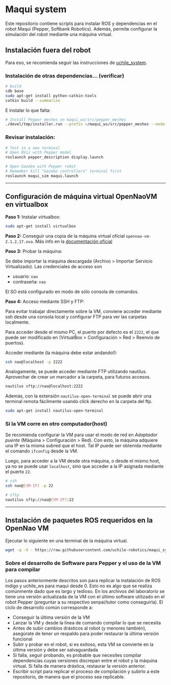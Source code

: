 # Maqui system

Este repositorio contiene scripts para instalar ROS y dependencias en el robot Maqui (Pepper, Softbank Robotics). Además, permite configurar la simulación del robot mediante una máquina virtual.


## Instalación fuera del robot

Para eso, se recomienda seguir las instrucciones de [uchile_system](https://github.com/uchile-robotics/uchile_system).


### Instalación de otras dependencias... (verificar)

```bash
# build
cdb base
sudo apt-get install python-catkin-tools
catkin build --summarize
```

E instalar lo que falta:
```bash
# Install Pepper meshes on maqui_ws/src/pepper_meshes
./devel/tmp/installer.run --prefix ~/maqui_ws/src/pepper_meshes --mode unattended
```

### Revisar instalación:

```bash
# Test in a new terminal
# Open RViz with Pepper model
roslaunch pepper_description display.launch

# Open Gazebo with Pepper robot
# Remember kill "Gazebo controllers" terminal first
roslaunch maqui_sim maqui.launch
```

---

## Configuración de máquina virtual OpenNaoVM en virtualbox

**Paso 1:** Instalar virtualbox:
```bash
sudo apt-get install virtualbox
```

**Paso 2:** Conseguir una copia de la máquina virtual oficial `opennao-vm-2.1.2.17.ova`. Más info en la [documentación oficial](http://doc.aldebaran.com/1-14/dev/tools/vm-setup.html)


**Paso 3:** Probar la máquina:

Se debe importar la máquina descargada (Archivo > Importar Servicio Virtualizado). Las credenciales de acceso son 
- usuario: `nao`
- contraseña: `nao`

El SO está configurado en modo de sólo consola de comandos.


**Paso 4:** Acceso mediante SSH y FTP:

Para evitar trabajar directamente sobre la VM, conviene acceder mediante ssh desde una consola local y configurar FTP para ver las carpetas localmente. 

Para acceder desde el mismo PC, el puerto por defecto es el `2222`, el que puede ser modificado en (VirtualBox > Configuración > Red > Reenvío de puertos).

Acceder mediante (la máquina debe estar andando!):
```bash
ssh nao@localhost -p 2222
```

Analogamente, se puede acceder mediante FTP utilizando nautilus. Aprovechar de crear un marcador a la carpeta, para futuros accesos.
```bash
nautilus sftp://nao@localhost:2222
```
Además, con la extensión `nautilus-open-terminal` se puede abrir una terminal remota fácilmente usando click derecho en la carpeta del ftp.
```bash
sudo apt-get install nautilus-open-terminal
```

### Si la VM corre en otro computador(host)

Se recomienda configurar la VM para usar el modo de red en *Adaptador puente* (Máquina > Configuración > Red). Con esto, la máquina adquiere una IP en la misma subred que el host. Tal IP puede ser obtenida mediante el comando `ifconfig` desde la VM.

Luego, para acceder a la VM desde otra máquina, o desde el mismo host, ya no se puede usar `localhost`, sino que acceder a la IP asignada mediante el puerto `22`. 
```bash
# ssh
ssh nao@[VM-IP] -p 22

# sftp
nautilus sftp://nao@[VM-IP]:22
```


---

## Instalación de paquetes ROS requeridos en la OpenNao VM

Ejecutar lo siguiente en una terminal de la máquina virtual.
```bash
wget -q -O - https://raw.githubusercontent.com/uchile-robotics/maqui_system/master/maqui_internal_installer.sh | bash
```

### Sobre el desarrollo de Software para Pepper y el uso de la VM para compilar

Los pasos anteriormente descritos son para replicar la instalación de ROS indigo y uchile_ws para maqui desde 0. Esto no es algo que se realiza comúnmente dado que es largo y tedioso. En los archivos del laboratorio  se tiene una versión actualizada de la VM con el último software utilizado en el robot Pepper (preguntar a su respectivo senpai/tutor como conseguirla). El ciclo de desarrollo común corresponde a:

- Conseguir la última versión de la VM
- Lanzar la VM y desde la línea de comando compilar lo que se necesita
- Antes de subir cambios drásticos al robot (y menores también), asegúrate de tener un respaldo para poder restaurar la última versión funcional
- Subir y probar en el robot, si es exitoso, esta VM se convierte en la última versión y debe ser salvaguardada
- Si falla, seguir probando, es probable que necesites compilar dependencias cuyas versiones discrepan entre el robot y la máquina virtual. Si falla de manera drástica, restaurar la versión anterior.
- Escribir script para replicar el proceso de compilación y subirlo a este repositorio, de manera que el proceso sea replicable.